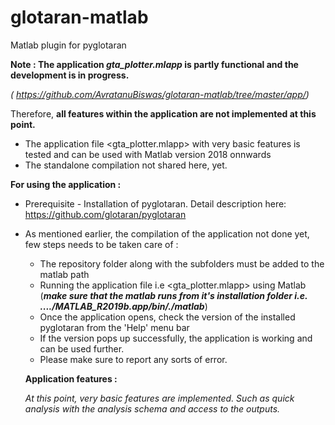 # glotaran-matlab
Matlab plugin for pyglotaran

**Note : 
The application *gta_plotter.mlapp* is partly functional and the development is in progress.** 

*( https://github.com/AvratanuBiswas/glotaran-matlab/tree/master/app/)*

Therefore, **all features within the application are not implemented at this point.**
- The application file <gta_plotter.mlapp> with very basic features is tested and can be used with Matlab version 2018      onnwards
- The standalone compilation not shared here, yet.

**For using the application :**
- Prerequisite - Installation of pyglotaran. Detail description here: https://github.com/glotaran/pyglotaran 
- As mentioned earlier, the compilation of the application not done yet, few steps needs to be taken care of :
  - The repository folder along with the subfolders must be added to the matlab path
  - Running the application file i.e <gta_plotter.mlapp> using Matlab (**_make sure that the matlab runs from it's installation   folder       i.e.    ..../MATLAB_R2019b.app/bin/./matlab_**)    
  - Once the application opens, check the version of the installed pyglotaran from the 'Help' menu bar
  - If the version pops up successfully, the application is working and can be used further. 
  - Please make sure to report any sorts of error.
  
  
  **Application features :**
  
  _At this point, very basic features are implemented. Such as quick analysis with the analysis schema and access to the outputs._
